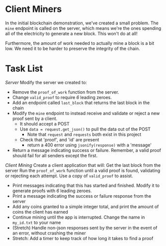 # Client Miners

In the initial blockchain demonstration, we've created a small problem. The `mine` endpoint is called on the server, which means we're the ones spending all of the electricity to generate a new block. This won't do at all!

Furthermore, the amount of work needed to actually mine a block is a bit low. We need it to be harder to preserve the integrity of the chain.

# Task List

_Server_
Modify the server we created to:

- Remove the `proof_of_work` function from the server.
- Change `valid_proof` to require _6_ leading zeroes.
- Add an endpoint called `last_block` that returns the last block in the chain
- Modify the `mine` endpoint to instead receive and validate or reject a new proof sent by a client.
  - It should accept a POST
  - Use `data = request.get_json()` to pull the data out of the POST
    - Note that `request` and `requests` both exist in this project
  - Check that 'proof', and 'id' are present
    - return a 400 error using `jsonify(response)` with a 'message'
- Return a message indicating success or failure. Remember, a valid proof should fail for all senders except the first.

_Client Mining_
Create a client application that will:
Get the last block from the server
Run the `proof_of_work` function until a valid proof is found, validating or rejecting each attempt. Use a copy of `valid_proof` to assist.

- Print messages indicating that this has started and finished.
  Modify it to generate proofs with _6_ leading zeroes.
- Print a message indicating the success or failure response from the server
- Add any coins granted to a simple integer total, and print the amount of coins the client has earned
- Continue mining until the app is interrupted.
  Change the name in `my_id.txt` to your name
- (Stretch) Handle non-json responses sent by the server in the event of an error, without crashing the miner
- Stretch: Add a timer to keep track of how long it takes to find a proof

